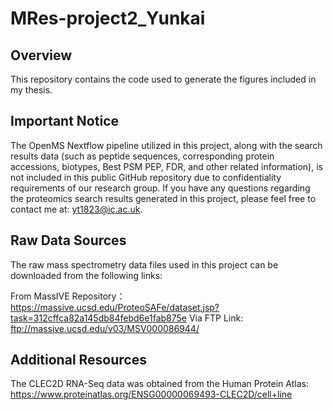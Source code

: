 # MRes-project2_Yunkai


## Overview
This repository contains the code used to generate the figures included in my thesis.

## Important Notice
The OpenMS Nextflow pipeline utilized in this project, along with the search results data (such as peptide sequences, corresponding protein accessions, biotypes, Best PSM PEP, FDR, and other related information), is not included in this public GitHub repository due to confidentiality requirements of our research group. If you have any questions regarding the proteomics search results generated in this project, please feel free to contact me at: yt1823@ic.ac.uk.

## Raw Data Sources
The raw mass spectrometry data files used in this project can be downloaded from the following links:

From MassIVE Repository：https://massive.ucsd.edu/ProteoSAFe/dataset.jsp?task=312cffca82a145db84febd6e1fab875e
Via FTP Link: ftp://massive.ucsd.edu/v03/MSV000086944/

## Additional Resources
The CLEC2D RNA-Seq data was obtained from the Human Protein Atlas: https://www.proteinatlas.org/ENSG00000069493-CLEC2D/cell+line
